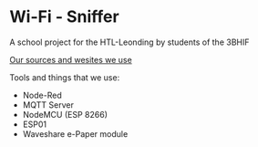 # Wi-Fi - Sniffer
A school project for the HTL-Leonding by students of the 3BHIF

[Our sources and wesites we use](https://getpo.st/p/sypprojectsources/)

Tools and things that we use:
* Node-Red
* MQTT Server
* NodeMCU (ESP 8266)
* ESP01
* Waveshare e-Paper module
